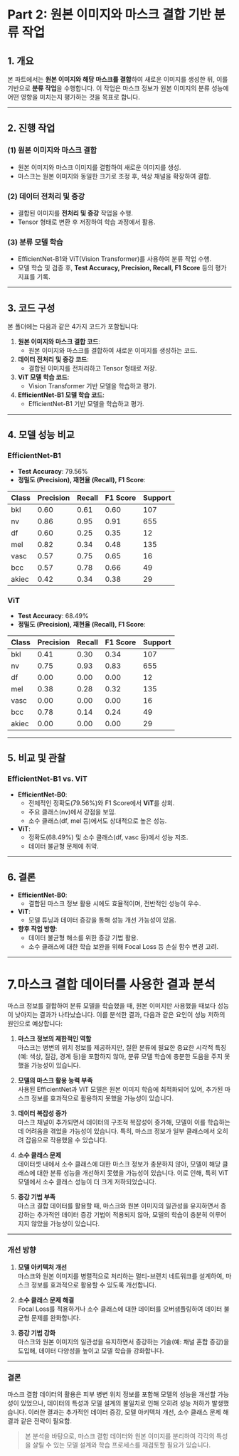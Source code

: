 # Part 2: 원본 이미지와 마스크 결합 기반 분류 작업

## **1. 개요**
본 파트에서는 **원본 이미지와 해당 마스크를 결합**하여 새로운 이미지를 생성한 뒤, 이를 기반으로 **분류 작업**을 수행합니다. 
이 작업은 마스크 정보가 원본 이미지의 분류 성능에 어떤 영향을 미치는지 평가하는 것을 목표로 합니다.

---

## **2. 진행 작업**
### **(1) 원본 이미지와 마스크 결합**
- 원본 이미지와 마스크 이미지를 결합하여 새로운 이미지를 생성.
- 마스크는 원본 이미지와 동일한 크기로 조정 후, 색상 채널을 확장하여 결합.

### **(2) 데이터 전처리 및 증강**
- 결합된 이미지를 **전처리 및 증강** 작업을 수행.
- Tensor 형태로 변환 후 저장하여 학습 과정에서 활용.

### **(3) 분류 모델 학습**
- EfficientNet-B1와 ViT(Vision Transformer)를 사용하여 분류 작업 수행.
- 모델 학습 및 검증 후, **Test Accuracy, Precision, Recall, F1 Score** 등의 평가 지표를 기록.

---

## **3. 코드 구성**
본 폴더에는 다음과 같은 4가지 코드가 포함됩니다:
1. **원본 이미지와 마스크 결합 코드**:
   - 원본 이미지와 마스크를 결합하여 새로운 이미지를 생성하는 코드.
2. **데이터 전처리 및 증강 코드**:
   - 결합된 이미지를 전처리하고 Tensor 형태로 저장.
3. **ViT 모델 학습 코드**:
   - Vision Transformer 기반 모델을 학습하고 평가.
4. **EfficientNet-B1 모델 학습 코드**:
   - EfficientNet-B1 기반 모델을 학습하고 평가.

---

## **4. 모델 성능 비교**

### **EfficientNet-B1**
- **Test Accuracy**: 79.56%
- **정밀도 (Precision), 재현율 (Recall), F1 Score**:

| Class  | Precision | Recall | F1 Score | Support |
|--------|-----------|--------|----------|---------|
| bkl    | 0.60      | 0.61   | 0.60     | 107     |
| nv     | 0.86      | 0.95   | 0.91     | 655     |
| df     | 0.60      | 0.25   | 0.35     | 12      |
| mel    | 0.82      | 0.34   | 0.48     | 135     |
| vasc   | 0.57      | 0.75   | 0.65     | 16      |
| bcc    | 0.57      | 0.78   | 0.66     | 49      |
| akiec  | 0.42      | 0.34   | 0.38     | 29      |

### **ViT**
- **Test Accuracy**: 68.49%
- **정밀도 (Precision), 재현율 (Recall), F1 Score**:

| Class  | Precision | Recall | F1 Score | Support |
|--------|-----------|--------|----------|---------|
| bkl    | 0.41      | 0.30   | 0.34     | 107     |
| nv     | 0.75      | 0.93   | 0.83     | 655     |
| df     | 0.00      | 0.00   | 0.00     | 12      |
| mel    | 0.38      | 0.28   | 0.32     | 135     |
| vasc   | 0.00      | 0.00   | 0.00     | 16      |
| bcc    | 0.78      | 0.14   | 0.24     | 49      |
| akiec  | 0.00      | 0.00   | 0.00     | 29      |

---

## **5. 비교 및 관찰**
### **EfficientNet-B1 vs. ViT**
- **EfficientNet-B0**:
  - 전체적인 정확도(79.56%)와 F1 Score에서 **ViT**를 상회.
  - 주요 클래스(nv)에서 강점을 보임.
  - 소수 클래스(df, mel 등)에서도 상대적으로 높은 성능.
- **ViT**:
  - 정확도(68.49%) 및 소수 클래스(df, vasc 등)에서 성능 저조.
  - 데이터 불균형 문제에 취약.

---

## **6. 결론**
- **EfficientNet-B0**:
  - 결합된 마스크 정보 활용 시에도 효율적이며, 전반적인 성능이 우수.
- **ViT**:
  - 모델 튜닝과 데이터 증강을 통해 성능 개선 가능성이 있음.
- **향후 작업 방향**:
  - 데이터 불균형 해소를 위한 증강 기법 활용.
  - 소수 클래스에 대한 학습 보완을 위해 Focal Loss 등 손실 함수 변경 고려.
 
---
 

# **7.마스크 결합 데이터를 사용한 결과 분석**

마스크 정보를 결합하여 분류 모델을 학습했을 때, 원본 이미지만 사용했을 때보다 성능이 낮아지는 결과가 나타났습니다. 이를 분석한 결과, 다음과 같은 요인이 성능 저하의 원인으로 예상합니다:

1. **마스크 정보의 제한적인 역할**  
   마스크는 병변의 위치 정보를 제공하지만, 질환 분류에 필요한 중요한 시각적 특징(예: 색상, 질감, 경계 등)을 포함하지 않아, 분류 모델 학습에 충분한 도움을 주지 못했을 가능성이 있습니다.

2. **모델의 마스크 활용 능력 부족**  
   사용된 EfficientNet과 ViT 모델은 원본 이미지 학습에 최적화되어 있어, 추가된 마스크 정보를 효과적으로 활용하지 못했을 가능성이 있습니다.

3. **데이터 복잡성 증가**  
   마스크 채널이 추가되면서 데이터의 구조적 복잡성이 증가해, 모델이 이를 학습하는 데 어려움을 겪었을 가능성이 있습니다. 특히, 마스크 정보가 일부 클래스에서 오히려 잡음으로 작용했을 수 있습니다.

4. **소수 클래스 문제**  
   데이터셋 내에서 소수 클래스에 대한 마스크 정보가 충분하지 않아, 모델이 해당 클래스에 대한 분류 성능을 개선하지 못했을 가능성이 있습니다. 이로 인해, 특히 ViT 모델에서 소수 클래스 성능이 더 크게 저하되었습니다.

5. **증강 기법 부족**  
   마스크 결합 데이터를 활용할 때, 마스크와 원본 이미지의 일관성을 유지하면서 증강하는 추가적인 데이터 증강 기법이 적용되지 않아, 모델의 학습이 충분히 이루어지지 않았을 가능성이 있습니다.

---

### **개선 방향**

1. **모델 아키텍처 개선**  
   마스크와 원본 이미지를 병렬적으로 처리하는 멀티-브랜치 네트워크를 설계하여, 마스크 정보를 효과적으로 활용할 수 있도록 개선합니다.

2. **소수 클래스 문제 해결**  
   Focal Loss를 적용하거나 소수 클래스에 대한 데이터를 오버샘플링하여 데이터 불균형 문제를 완화합니다.

3. **증강 기법 강화**  
   마스크와 원본 이미지의 일관성을 유지하면서 증강하는 기술(예: 채널 혼합 증강)을 도입해, 데이터 다양성을 높이고 모델 학습을 강화합니다.

---

### **결론**
마스크 결합 데이터의 활용은 피부 병변 위치 정보를 포함해 모델의 성능을 개선할 가능성이 있었으나, 데이터의 특성과 모델 설계의 불일치로 인해 오히려 성능 저하가 발생했습니다. 이러한 결과는 추가적인 데이터 증강, 모델 아키텍처 개선, 소수 클래스 문제 해결과 같은 전략이 필요함.

> 본 분석을 바탕으로, 마스크 결합 데이터와 원본 이미지를 분리하여 각각의 특성을 살릴 수 있는 모델 설계와 학습 프로세스를 재검토할 필요가 있습니다.


